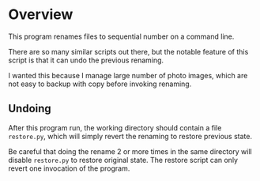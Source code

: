Overview
========

This program renames files to sequential number on a command line.

There are so many similar scripts out there, but the notable feature of this script is that it can undo the previous renaming.

I wanted this because I manage large number of photo images, which are not easy to backup with copy before invoking renaming.



Undoing
-------

After this program run, the working directory should contain a file `restore.py`, which will simply revert the renaming to restore previous state.

Be careful that doing the rename 2 or more times in the same directory will disable `restore.py` to restore original state. The restore script can only revert one invocation of the program.
